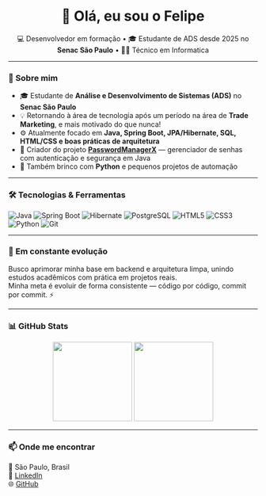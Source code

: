 <h1 align="center">👋 Olá, eu sou o Felipe </h1>

<p align="center">
  💻 Desenvolvedor em formação • 🎓 Estudante de ADS desde 2025 no <b>Senac São Paulo</b> • 👨‍💻 Técnico em Informatica

---

### 🧠 Sobre mim
- 🎓 Estudante de **Análise e Desenvolvimento de Sistemas (ADS)** no **Senac São Paulo**  
- 💡 Retornando à área de tecnologia após um período na área de **Trade Marketing**, e mais motivado do que nunca!  
- ⚙️ Atualmente focado em **Java, Spring Boot, JPA/Hibernate, SQL, HTML/CSS e boas práticas de arquitetura**  
- 🧩 Criador do projeto **[PasswordManagerX](https://github.com/01lfelipe/PasswordManagerX)** — gerenciador de senhas com autenticação e segurança em Java  
- 🐍 Também brinco com **Python** e pequenos projetos de automação  

---

### 🛠️ Tecnologias & Ferramentas
![Java](https://img.shields.io/badge/Java-21-red?logo=openjdk)
![Spring Boot](https://img.shields.io/badge/Spring%20Boot-3.x-brightgreen?logo=springboot)
![Hibernate](https://img.shields.io/badge/Hibernate-ORM-blue?logo=hibernate)
![PostgreSQL](https://img.shields.io/badge/PostgreSQL-DB-blue?logo=postgresql)
![HTML5](https://img.shields.io/badge/HTML5-E34F26?logo=html5&logoColor=white)
![CSS3](https://img.shields.io/badge/CSS3-1572B6?logo=css3&logoColor=white)
![Python](https://img.shields.io/badge/Python-3.x-yellow?logo=python)
![Git](https://img.shields.io/badge/Git-VersionControl-black?logo=git)

---

### 🌱 Em constante evolução
Busco aprimorar minha base em backend e arquitetura limpa, unindo estudos acadêmicos com prática em projetos reais.  
Minha meta é evoluir de forma consistente — código por código, commit por commit. ⚡

---

### 📊 GitHub Stats
<p align="center">
  <img src="https://github-readme-stats.vercel.app/api?username=011felipe&show_icons=true&theme=tokyonight" height="160em" />
  <img src="https://github-readme-stats.vercel.app/api/top-langs/?username=011felipe&layout=compact&theme=tokyonight" height="160em" />
</p>

---

### 📫 Onde me encontrar
📍 São Paulo, Brasil  
💼 [LinkedIn](https://www.linkedin.com/in/011felipe/)  
🌐 [GitHub](https://github.com/01lfelipe)

